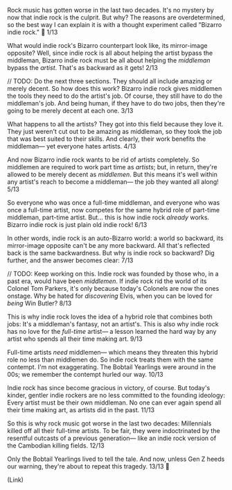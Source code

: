 Rock music has gotten worse in the last two decades. It's no mystery by now that indie rock is the culprit. But why? The reasons are overdetermined, so the best way I can explain it is with a thought experiment called "Bizarro indie rock." 🧵 1/13

What would indie rock's Bizarro counterpart look like, its mirror-image opposite? Well, since indie rock is all about helping the artist bypass the middleman, Bizarro indie rock must be all about helping the *middleman* bypass the *artist*. That's as backward as it gets! 2/13

// TODO: Do the next three sections. They should all include amazing or merely decent.
So how does this work? Bizarro indie rock gives middlemen the tools they need to do the artist's job. Of course, they still have to do the middleman's job. And being human, if they have to do two jobs, then they're going to be merely decent at each one. 3/13

What happens to all the artists? They got into this field because they love it. They just weren't cut out to be amazing as middleman, so they took the job that was best suited to their skills. And clearly, their work benefits the middleman— yet everyone hates artists. 4/13

And now Bizarro indie rock wants to be rid of artists completely. So middlemen are required to work part time as *artists*; but, in return, they're allowed to be merely decent as *middlemen*. But this means it's well within any artist's reach to become a middleman— the job they wanted all along! 5/13

So everyone who was once a full-time middleman, and everyone who was once a full-time artist, now competes for the same hybrid role of part-time middleman, part-time artist. But… this is how indie rock *already* works. Bizarro indie rock is just plain old indie rock! 6/13

In other words, indie rock is an auto-Bizarro world: a world so backward, its mirror-image opposite can't be any more backward. All that's reflected back is the same backwardness. But why is indie rock so backward? Dig further, and the answer becomes clear: 7/13

// TODO: Keep working on this.
Indie rock was founded by those who, in a past era, would have been *middlemen*. If indie rock rid the world of its Colonel Tom Parkers, it's only because today's Colonels are now the ones onstage. Why be hated for *discovering* Elvis, when you can be loved for *being* Win Butler? 8/13

This is why indie rock loves the idea of a hybrid role that combines both jobs: It's a middleman's fantasy, not an artist's. This is also why indie rock has no love for the *full-time* artist— a lesson learned the hard way by any artist who spends all their time making art. 9/13

Full-time artists *need* middlemen— which means they threaten this hybrid role no less than middlemen do. So indie rock treats them with the same contempt. I'm not exaggerating. The Bobtail Yearlings were around in the 00s; we remember the contempt hurled our way. 10/13

Indie rock has since become gracious in victory, of course. But today's kinder, gentler indie rockers are no less committed to the founding ideology: Every artist must be their own middleman. No one can ever again spend all their time making art, as artists did in the past. 11/13

So this is why rock music got worse in the last two decades: Millennials killed off all their full-time artists. To be fair, they were indoctrinated by the resentful outcasts of a previous generation— like an indie rock version of the Cambodian killing fields. 12/13

Only the Bobtail Yearlings lived to tell the tale. And now, unless Gen Z heeds our warning, they're about to repeat this tragedy. 13/13 🧵

(Link)